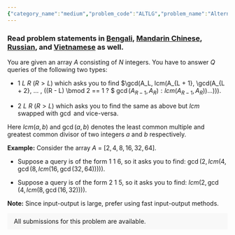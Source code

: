 ```yaml
---
{"category_name":"medium","problem_code":"ALTLG","problem_name":"Alternating LG Queries","problemComponents":{"constraints":"- $1 \\leq T \\leq 3$\n- $2 \\leq N \\leq 2 \\cdot 10^5$\n- $1 \\leq Q \\leq 2 \\cdot 10^5$\n- $1 \\leq A_i \\leq 10^9$\n- $1 \\leq Type_i \\leq 2$\n- $1 \\leq L_i \\lt R_i \\leq N$\n- The sum of $N$ over all test cases does not exceed $2 \\cdot 10^5$.\n- The sum of $Q$ over all test cases does not exceed $2 \\cdot 10^5$.\n","constraintsState":true,"subtasks":"**Subtask #1 (10 points):** \n- $2 \\le N \\le 630$\n- The sum of $N$ over all test cases does not exceed $630$.\n- Time limit: $1$ sec\n\n**Subtask #2 (90 points):** \n- Original constraints\n- Time limit: $1.5$ sec ","subtasksState":true,"inputFormat":"- The first line of the input contains a single integer $T$ denoting the number of test cases. The description of $T$ test cases follows.\n- Each testcase contains $Q + 2$ lines of input.\n- The first line of each test case contains two space-separated integers, $N$ and $Q$.\n- The second line of each test case contains $N$ space-separated integers $A_1, A_2, \\ldots, A_N$.\n- $Q$ lines follow. For each valid $i$, the $i^{th}$ of these lines contains three space-separated integers $Type_i, L_i, R_i$, denoting the type and parameters of the $i^{th}$ query.\n","inputFormatState":true,"outputFormat":"For each query, output in a single line answer to the problem.\n","outputFormatState":true,"sampleTestCases":{"0":{"id":1,"input":"1\n6 3\n2 4 8 16 32 64\n1 1 6\n2 1 5\n1 5 6","output":"2\n4\n32","explanation":"**Test case $1$:** The answer for the first query is  $= \\gcd(2, lcm(4, \\gcd(8, lcm(16, \\gcd(32, 64)))))$ $=$ $\\gcd(2, lcm(4, \\gcd(8, lcm(16, 32))))$ = $\\gcd(2, lcm(4, \\gcd(8, 32)))$ = $\\gcd(2, lcm(4, 8))$ = $\\gcd(2, 8)$ = $2$. \n\nThe answer for the second query is $= lcm(2, \\gcd(4, lcm(8, \\gcd(16, 32))))$ = $lcm(2, \\gcd(4, lcm(8, 16)))$ = $lcm(2, \\gcd(4, 16))$ = $lcm(2, 4)$ = $4$.","isDeleted":false}}},"video_editorial_url":"","languages_supported":{"0":"CPP14","1":"C","2":"JAVA","3":"PYTH 3.6","4":"CPP17","5":"PYTH","6":"PYP3","7":"CS2","8":"ADA","9":"PYPY","10":"TEXT","11":"PAS fpc","12":"NODEJS","13":"RUBY","14":"PHP","15":"GO","16":"HASK","17":"TCL","18":"PERL","19":"SCALA","20":"LUA","21":"kotlin","22":"BASH","23":"JS","24":"LISP sbcl","25":"rust","26":"PAS gpc","27":"BF","28":"CLOJ","29":"R","30":"D","31":"CAML","32":"FORT","33":"ASM","34":"swift","35":"FS","36":"WSPC","37":"LISP clisp","38":"SQL","39":"SCM guile","40":"PERL6","41":"ERL","42":"CLPS","43":"ICK","44":"NICE","45":"PRLG","46":"ICON","47":"COB","48":"SCM chicken","49":"PIKE","50":"SCM qobi","51":"ST","52":"SQLQ","53":"NEM"},"max_timelimit":"1 - 1.5","source_sizelimit":50000,"problem_author":"daanish_adm","problem_tester":"","date_added":"30-07-2021","tags":{"0":"aug21","1":"daanish_adm","2":"medium","3":"number","4":"segment"},"problem_difficulty_level":"Unavailable","best_tag":"Number Theory","editorial_url":"https://discuss.codechef.com/problems/ALTLG","time":{"view_start_date":1629117000,"submit_start_date":1629117000,"visible_start_date":1629117000,"end_date":1735669800},"is_direct_submittable":false,"problemDiscussURL":"https://discuss.codechef.com/search?q=ALTLG","is_proctored":false,"visitedContests":{},"layout":"problem"}
---
```

### Read problem statements in [Bengali](https://www.codechef.com/download/translated/AUG21/bengali/ALTLG.pdf), [Mandarin Chinese](https://www.codechef.com/download/translated/AUG21/mandarin/ALTLG.pdf), [Russian](https://www.codechef.com/download/translated/AUG21/russian/ALTLG.pdf), and [Vietnamese](https://www.codechef.com/download/translated/AUG21/vietnamese/ALTLG.pdf) as well.

You are given an array $A$ consisting of $N$ integers. You have to answer $Q$ queries of the following two types:

- $1$ $L$ $R$ $(R > L)$ which asks you to find $\gcd(A_L, lcm(A_{L + 1}, \gcd(A_{L + 2}, ... , ((R - L) \bmod 2 == 1 ? $ $\gcd(A_{R - 1}, A_{R}) : lcm(A_{R - 1}, A_{R}))\ldots)))$.

- $2$ $L$ $R$ $(R > L)$ which asks you to find the same as above but $lcm$ swapped with $\gcd$ and vice-versa.

Here $lcm(a, b)$ and $\gcd(a, b)$ denotes the least common multiple and greatest common divisor of two integers $a$ and $b$ respectively.

**Example:** Consider the array $A$ = $[2, 4, 8, 16, 32, 64]$.

- Suppose a query is of the form $1$ $1$ $6$, so it asks you to find:
$\gcd(2, lcm(4, \gcd(8, lcm(16, \gcd(32, 64)))))$. 

- Suppose a query is of the form $2$ $1$ $5$, so it asks you to find:
$lcm(2, \gcd(4, lcm(8, \gcd(16, 32))))$. 

**Note:** Since input-output is large, prefer using fast input-output methods.
<aside style='background: #f8f8f8;padding: 10px 15px;'><div>All submissions for this problem are available.</div></aside>
